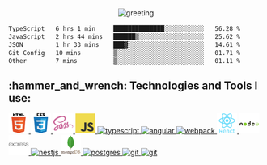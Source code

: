 <div align="center">
 <img src="https://i.imgur.com/IB7gdBG.gif" alt="greeting" align="center"></img>
</div>

<!--START_SECTION:waka-->
```text
TypeScript   6 hrs 1 min     ██████████████░░░░░░░░░░░   56.28 % 
JavaScript   2 hrs 44 mins   ██████▒░░░░░░░░░░░░░░░░░░   25.62 % 
JSON         1 hr 33 mins    ███▓░░░░░░░░░░░░░░░░░░░░░   14.61 % 
Git Config   10 mins         ▒░░░░░░░░░░░░░░░░░░░░░░░░   01.71 % 
Other        7 mins          ▒░░░░░░░░░░░░░░░░░░░░░░░░   01.11 % 
```
<!--END_SECTION:waka-->

<h2 align="left">:hammer_and_wrench: Technologies and Tools I use:</h2>
<p align="left">
    <a href="https://www.w3.org/html/" target="_blank">
      <img src="https://raw.githubusercontent.com/devicons/devicon/master/icons/html5/html5-original-wordmark.svg" alt="html5" width="40" height="40"/>
    </a>
    <a href="https://www.w3schools.com/css/" target="_blank">
     <img src="https://raw.githubusercontent.com/devicons/devicon/master/icons/css3/css3-original-wordmark.svg" alt="css3" width="40" height="40"/>
    </a>
    <a href="https://sass-lang.com" target="_blank">
     <img src="https://raw.githubusercontent.com/devicons/devicon/master/icons/sass/sass-original.svg" alt="sass" width="40" height="40"/>
    </a>
    <a href="https://developer.mozilla.org/en-US/docs/Web/JavaScript" target="_blank">
     <img src="https://raw.githubusercontent.com/devicons/devicon/master/icons/javascript/javascript-original.svg" alt="javascript" width="40" height="40"/>
    </a>
    <a href="https://www.typescriptlang.org/">
     <img src="https://www.vectorlogo.zone/logos/typescriptlang/typescriptlang-icon.svg" alt="typescript" width="40" height="40"/>
    </a>
    <a href="https://angular.io/" target="_blank">
     <img src="https://www.vectorlogo.zone/logos/angular/angular-icon.svg" alt="angular" width="40" height="40"/>
    </a>
    <a href="https://webpack.js.org/" target="_blank">
     <img src="https://www.vectorlogo.zone/logos/js_webpack/js_webpack-icon.svg" alt="webpack" width="40" height="40"/>
    </a>
    <a href="https://reactjs.org/" target="_blank">
     <img src="https://raw.githubusercontent.com/devicons/devicon/master/icons/react/react-original-wordmark.svg" alt="react" width="40" height="40"/>
    </a>
    <a href="https://nodejs.org" target="_blank">
     <img src="https://raw.githubusercontent.com/devicons/devicon/master/icons/nodejs/nodejs-original-wordmark.svg" alt="nodejs" width="40" height="40"/>
    </a>
    <a href="https://expressjs.com" target="_blank">
     <img src="https://raw.githubusercontent.com/devicons/devicon/master/icons/express/express-original-wordmark.svg" alt="express" width="40" height="40"/>
    </a>
    <a href="https://nestjs.com/" target="_blank">
     <img src="https://www.vectorlogo.zone/logos/nestjs/nestjs-icon.svg" alt="nestjs" width="40" height="40"/>
    </a>
    <a href="https://www.mongodb.com/" target="_blank">
     <img src="https://raw.githubusercontent.com/devicons/devicon/master/icons/mongodb/mongodb-original-wordmark.svg" alt="mongodb" width="40" height="40"/>
    </a>
    <a href="https://www.postgresql.org/" target="_blank">
     <img src="https://www.vectorlogo.zone/logos/postgresql/postgresql-icon.svg" alt="postgres" width="40" height="40"/>
    </a>
    <a href="https://git-scm.com/" target="_blank">
     <img src="https://www.vectorlogo.zone/logos/git-scm/git-scm-icon.svg" alt="git" width="40" height="40"/>
    </a>
    <a href="https://www.gitkraken.com/invite/aT7tYrLP" target="_blank">
     <img src="https://www.vectorlogo.zone/logos/gitkraken/gitkraken-icon.svg" alt="git" width="40" height="40"/>
    </a>
</p>
